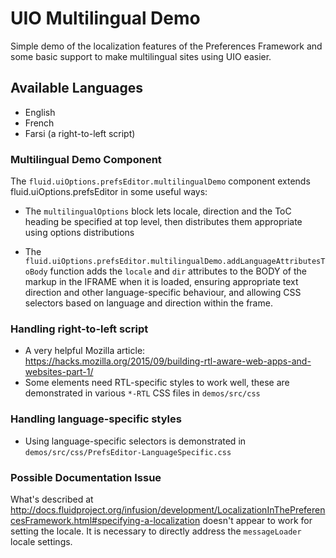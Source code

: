 # UIO Multilingual Demo

Simple demo of the localization features of the Preferences Framework and some basic support to make multilingual sites using UIO easier.

## Available Languages

* English
* French
* Farsi (a right-to-left script)

### Multilingual Demo Component

The `fluid.uiOptions.prefsEditor.multilingualDemo` component extends fluid.uiOptions.prefsEditor in some useful ways:

* The `multilingualOptions` block lets locale, direction and the ToC heading be specified at top level, then distributes them appropriate using options distributions

* The `fluid.uiOptions.prefsEditor.multilingualDemo.addLanguageAttributesToBody` function adds the `locale` and `dir` attributes to the BODY of the markup in the IFRAME when it is loaded, ensuring appropriate text direction and other language-specific behaviour, and allowing CSS selectors based on language and direction within the frame.

### Handling right-to-left script

* A very helpful Mozilla article: https://hacks.mozilla.org/2015/09/building-rtl-aware-web-apps-and-websites-part-1/
* Some elements need RTL-specific styles to work well, these are demonstrated in various `*-RTL` CSS files in `demos/src/css`

### Handling language-specific styles

* Using language-specific selectors is demonstrated in `demos/src/css/PrefsEditor-LanguageSpecific.css`

### Possible Documentation Issue

What's described at http://docs.fluidproject.org/infusion/development/LocalizationInThePreferencesFramework.html#specifying-a-localization doesn't appear to work for setting the locale. It is necessary to directly address the `messageLoader` locale settings.
